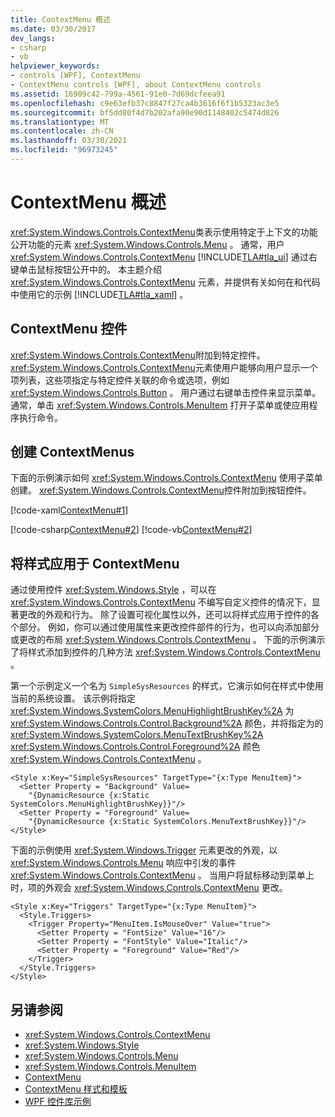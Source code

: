 ```yaml
---
title: ContextMenu 概述
ms.date: 03/30/2017
dev_langs:
- csharp
- vb
helpviewer_keywords:
- controls [WPF], ContextMenu
- ContextMenu controls [WPF], about ContextMenu controls
ms.assetid: 16909c42-799a-4561-91e0-7d69dcfeea91
ms.openlocfilehash: c9e63efb37c8847f27ca4b3616f6f1b5323ac3e5
ms.sourcegitcommit: bf5dd80f4d7b202afa90e90d1148402c5474d826
ms.translationtype: MT
ms.contentlocale: zh-CN
ms.lasthandoff: 03/30/2021
ms.locfileid: "96973245"
---
```

# <a name="contextmenu-overview"></a>ContextMenu 概述
<xref:System.Windows.Controls.ContextMenu>类表示使用特定于上下文的功能公开功能的元素 <xref:System.Windows.Controls.Menu> 。 通常，用户 <xref:System.Windows.Controls.ContextMenu> [!INCLUDE[TLA#tla_ui](../../../includes/tlasharptla-ui-md.md)] 通过右键单击鼠标按钮公开中的。 本主题介绍 <xref:System.Windows.Controls.ContextMenu> 元素，并提供有关如何在和代码中使用它的示例 [!INCLUDE[TLA#tla_xaml](../../../includes/tlasharptla-xaml-md.md)] 。  

<a name="contextmenu_control"></a>
## <a name="contextmenu-control"></a>ContextMenu 控件  
 <xref:System.Windows.Controls.ContextMenu>附加到特定控件。 <xref:System.Windows.Controls.ContextMenu>元素使用户能够向用户显示一个项列表，这些项指定与特定控件关联的命令或选项，例如 <xref:System.Windows.Controls.Button> 。 用户通过右键单击控件来显示菜单。 通常，单击 <xref:System.Windows.Controls.MenuItem> 打开子菜单或使应用程序执行命令。  
  
<a name="creating_contextmenus"></a>
## <a name="creating-contextmenus"></a>创建 ContextMenus  
 下面的示例演示如何 <xref:System.Windows.Controls.ContextMenu> 使用子菜单创建。 <xref:System.Windows.Controls.ContextMenu>控件附加到按钮控件。  
  
 [!code-xaml[ContextMenu#1](~/samples/snippets/csharp/VS_Snippets_Wpf/ContextMenu/CSharp/Pane1.xaml#1)]  
  
 [!code-csharp[ContextMenu#2](~/samples/snippets/csharp/VS_Snippets_Wpf/ContextMenu/CSharp/Pane1.xaml.cs#2)]
 [!code-vb[ContextMenu#2](~/samples/snippets/visualbasic/VS_Snippets_Wpf/ContextMenu/VisualBasic/Pane1.xaml.vb#2)]  
  
<a name="applying_styles_to_contextmenu"></a>
## <a name="applying-styles-to-a-contextmenu"></a>将样式应用于 ContextMenu  
 通过使用控件 <xref:System.Windows.Style> ，可以在 <xref:System.Windows.Controls.ContextMenu> 不编写自定义控件的情况下，显著更改的外观和行为。 除了设置可视化属性以外，还可以将样式应用于控件的各个部分。 例如，你可以通过使用属性来更改控件部件的行为，也可以向添加部分或更改的布局 <xref:System.Windows.Controls.ContextMenu> 。 下面的示例演示了将样式添加到控件的几种方法 <xref:System.Windows.Controls.ContextMenu> 。  
  
 第一个示例定义一个名为 `SimpleSysResources` 的样式，它演示如何在样式中使用当前的系统设置。 该示例将指定 <xref:System.Windows.SystemColors.MenuHighlightBrushKey%2A> 为 <xref:System.Windows.Controls.Control.Background%2A> 颜色，并将指定为的 <xref:System.Windows.SystemColors.MenuTextBrushKey%2A> <xref:System.Windows.Controls.Control.Foreground%2A> 颜色 <xref:System.Windows.Controls.ContextMenu> 。  
  
```xaml  
<Style x:Key="SimpleSysResources" TargetType="{x:Type MenuItem}">  
  <Setter Property = "Background" Value=
    "{DynamicResource {x:Static SystemColors.MenuHighlightBrushKey}}"/>  
  <Setter Property = "Foreground" Value=
    "{DynamicResource {x:Static SystemColors.MenuTextBrushKey}}"/>  
</Style>  
```  
  
 下面的示例使用 <xref:System.Windows.Trigger> 元素更改的外观，以 <xref:System.Windows.Controls.Menu> 响应中引发的事件 <xref:System.Windows.Controls.ContextMenu> 。 当用户将鼠标移动到菜单上时，项的外观会 <xref:System.Windows.Controls.ContextMenu> 更改。  
  
```xaml  
<Style x:Key="Triggers" TargetType="{x:Type MenuItem}">  
  <Style.Triggers>  
    <Trigger Property="MenuItem.IsMouseOver" Value="true">  
      <Setter Property = "FontSize" Value="16"/>  
      <Setter Property = "FontStyle" Value="Italic"/>  
      <Setter Property = "Foreground" Value="Red"/>  
    </Trigger>  
  </Style.Triggers>  
</Style>  
```  
  
## <a name="see-also"></a>另请参阅

- <xref:System.Windows.Controls.ContextMenu>
- <xref:System.Windows.Style>
- <xref:System.Windows.Controls.Menu>
- <xref:System.Windows.Controls.MenuItem>
- [ContextMenu](contextmenu.md)
- [ContextMenu 样式和模板](contextmenu-styles-and-templates.md)
- [WPF 控件库示例](https://github.com/Microsoft/WPF-Samples/tree/master/Getting%20Started/ControlsAndLayout)
